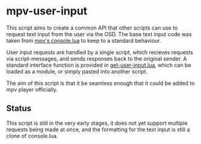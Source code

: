 # mpv-user-input

This script aims to create a common API that other scripts can use to request text input from the user via the OSD.
The base text input code was taken from [mpv's console.lua](https://github.com/mpv-player/mpv/blob/7ca14d646c7e405f3fb1e44600e2a67fc4607238/player/lua/console.lua)
to keep to a standard behaviour.

User input requests are handled by a single script, which recieves requests via script-messages, and sends responses back to the original sender.
A standard interface function is provided in [get-user-input.lua](/get-user-input.lua), which can be loaded as a module, or simply pasted into another script.

The aim of this script is that it be seamless enough that it could be added to mpv player officially.

## Status
This script is still in the very early stages, it does not yet support multiple requests being made at once, and the formatting for the text input is still a clone of console.lua.
